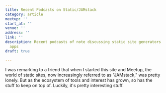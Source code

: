 ```yaml
---
title: Recent Podcasts on Static/JAMstack
category: article
meetup: ''
start_at: ''
venue: ''
address: ''
link: ''
description: Recent podcasts of note discussing static site generators and JAMstack
  apps
draft: true

---
```

I was remarking to a friend that when I started this site and Meetup, the world of static sites, now increasingly referred to as "JAMstack," was pretty lonely. But as the ecosystem of tools and interest has grown, so has the stuff to keep on top of. Luckily, it's pretty interesting stuff.

